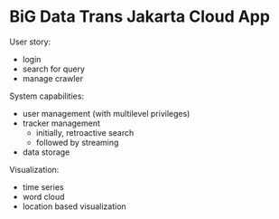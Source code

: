 BiG Data Trans Jakarta Cloud App
================================

User story:

- login
- search for query
- manage crawler

System capabilities:

- user management (with multilevel privileges)
- tracker management
	- initially, retroactive search
	- followed by streaming
- data storage

Visualization:

- time series
- word cloud
- location based visualization
